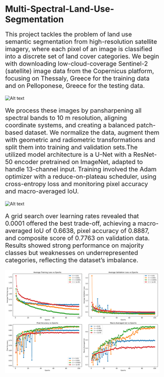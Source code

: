 # Multi-Spectral-Land-Use-Segmentation

<p style="font-size:20px;">
This project tackles the problem of land use semantic segmentation from high-resolution satellite imagery, where each pixel of an image is classified into a discrete set of land cover categories. We begin with downloading low-cloud-coverage Sentinel-2 (satellite) image data from the Copernicus platform, focusing on Thessaly, Greece for the training data and on Pelloponese, Greece for the testing data. 
</p>

![Alt text](figures/tiles_mask.png)

<p style="font-size:20px;">
We process these images by pansharpening all spectral bands to 10 m resolution, aligning coordinate systems, and creating a balanced patch-based dataset. We normalize the data, augment them with geometric and radiometric transformations and split them into training and validation sets.The utilized model architecture is a U-Net with a ResNet-50 encoder pretrained on ImageNet, adapted to handle 13-channel input. Training involved the Adam optimizer with a reduce-on-plateau scheduler, using cross-entropy loss and monitoring pixel accuracy and macro-averaged IoU. 
</p>

![Alt text](figures/pred_gt.png)

<p style="font-size:20px;">
A grid search over learning rates revealed that 0.0001 offered the best trade-off, achieving a macro-averaged IoU of 0.6638, pixel accuracy of 0.8887, and composite score of 0.7763 on validation data. Results showed strong performance on majority classes but weaknesses on underrepresented categories, reflecting the dataset’s imbalance.
</p>

![Alt text](figures/training_validation_metrics.png)
